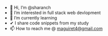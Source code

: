 - 👋 Hi, I’m @sharanch
- 👀 I’m interested in full stack web devlopment
- 🌱 I’m currently learning
- ✔  I share code snippets from my study
- 📫 How to reach me @ maguiret4@gmail.com

<!---
sharanch/sharanch is a ✨ special ✨ repository because its `README.md` (this file) appears on your GitHub profile.
You can click the Preview link to take a look at your changes.
--->
